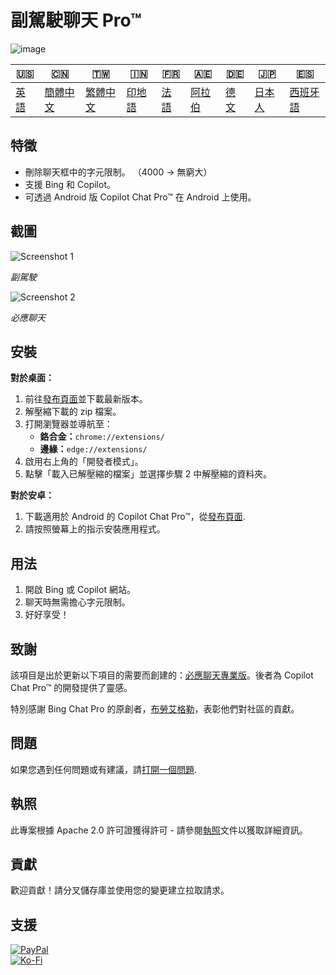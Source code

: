 # 副駕駛聊天 Pro™

![image](https://user-images.githubusercontent.com/69091361/297645227-67e62dd6-9322-4622-aa35-f7624fdf8698.png)

| 🇺🇸            | 🇨🇳                    | 🇹🇼                    | 🇮🇳                | 🇫🇷               | 🇦🇪                | 🇩🇪               | 🇯🇵                | 🇪🇸                 |
| --------------- | ----------------------- | ----------------------- | ------------------- | ------------------ | ------------------- | ------------------ | ------------------- | -------------------- |
| [英語](README.md) | [簡體中文](README.zh-CN.md) | [繁體中文](README.zh-TW.md) | [印地語](README.hi.md) | [法語](README.fr.md) | [阿拉伯](README.ar.md) | [德文](README.de.md) | [日本人](README.ja.md) | [西班牙語](README.es.md) |

## 特徵

-   刪除聊天框中的字元限制。 （4000 -> 無窮大）
-   支援 Bing 和 Copilot。
-   可透過 Android 版 Copilot Chat Pro™ 在 Android 上使用。

## 截圖

![Screenshot 1](https://user-images.githubusercontent.com/69091361/297644441-b17ea2d1-94c4-4543-92fd-d094bb8187c6.png)

_副駕駛_

![Screenshot 2](https://user-images.githubusercontent.com/69091361/297644588-1b3c7295-c6b2-46f9-9999-a99c95aad580.png)

_必應聊天_

## 安裝

**對於桌面：**

1.  前往[發布頁面](https://github.com/qzxtu/Copilot-Chat-Pro/releases)並下載最新版本。
2.  解壓縮下載的 zip 檔案。
3.  打開瀏覽器並導航至：
    -   **鉻合金：**`chrome://extensions/`
    -   **邊緣：**`edge://extensions/`
4.  啟用右上角的「開發者模式」。
5.  點擊「載入已解壓縮的檔案」並選擇步驟 2 中解壓縮的資料夾。

**對於安卓：**

1.  下載適用於 Android 的 Copilot Chat Pro™，從[發布頁面](https://github.com/qzxtu/Copilot-Chat-Pro/release).
2.  請按照螢幕上的指示安裝應用程式。

## 用法

1.  開啟 Bing 或 Copilot 網站。
2.  聊天時無需擔心字元限制。
3.  好好享受！

## 致謝

該項目是出於更新以下項目的需要而創建的：[必應聊天專業版](https://github.com/blueagler/Bing-Chat-Pro)。後者為 Copilot Chat Pro™ 的開發提供了靈感。

特別感謝 Bing Chat Pro 的原創者，[布勞艾格勒](https://github.com/blueagler)，表彰他們對社區的貢獻。

## 問題

如果您遇到任何問題或有建議，請[打開一個問題](https://github.com/qzxtu/copilot-chat-pro/issues).

## 執照

此專案根據 Apache 2.0 許可證獲得許可 - 請參閱[執照](LICENSE)文件以獲取詳細資訊。

## 貢獻

歡迎貢獻！請分叉儲存庫並使用您的變更建立拉取請求。

## 支援

[![PayPal](https://img.shields.io/badge/PayPal-00457C?style=for-the-badge&logo=paypal&logoColor=white)](https://paypal.me/nova355killer)  
[![Ko-Fi](https://img.shields.io/badge/kofi-00457C?style=for-the-badge&logo=ko-fi&logoColor=white)](https://ko-fi.com/nova355)
